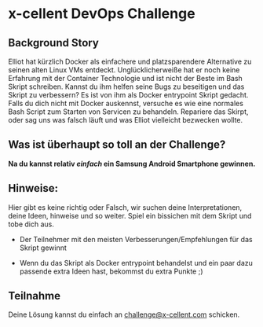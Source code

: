# x-cellent DevOps Challenge

## Background Story


Elliot hat kürzlich Docker als einfachere und platzsparendere Alternative zu seinen alten Linux VMs entdeckt.
Unglücklicherweiße hat er noch keine Erfahrung mit der Container Technologie und ist nicht der Beste im Bash Skript schreiben.
Kannst du ihm helfen seine Bugs zu beseitigen und das Skript zu verbessern? Es ist von ihm als Docker entrypoint Skript gedacht.
Falls du dich nicht mit Docker auskennst, versuche es wie eine normales Bash Script zum Starten von Servicen zu behandeln.
Repariere das Skirpt, oder sag uns was falsch läuft und was Elliot vielleicht bezwecken wollte.


## Was ist überhaupt so toll an der Challenge?

__Na du kannst relativ _einfach_ ein Samsung Android Smartphone gewinnen.__


## Hinweise:

Hier gibt es keine richtig oder Falsch, wir suchen deine Interpretationen, deine Ideen, hinweise und so weiter. Spiel ein bissichen mit dem Skript und tobe dich aus.


* Der Teilnehmer mit den meisten Verbesserungen/Empfehlungen für das Skript gewinnt


* Wenn du das Skript als Docker entrypoint behandelst und ein paar dazu passende extra Ideen hast, bekommst du extra Punkte ;)

## Teilnahme

Deine Lösung kannst du einfach an challenge@x-cellent.com schicken.